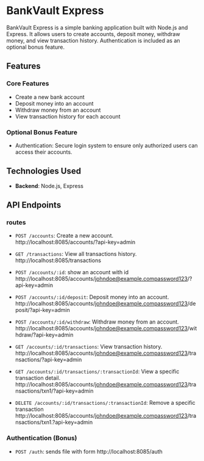 # BankVault Express

BankVault Express is a simple banking application built with Node.js and Express. It allows users to create accounts, deposit money, withdraw money, and view transaction history. Authentication is included as an optional bonus feature.

## Features

### Core Features
- Create a new bank account
- Deposit money into an account
- Withdraw money from an account
- View transaction history for each account

### Optional Bonus Feature
- Authentication: Secure login system to ensure only authorized users can access their accounts.

## Technologies Used
- **Backend**: Node.js, Express

## API Endpoints

### routes


- `POST /accounts`: Create a new account.                                                  
http://localhost:8085/accounts/?api-key=admin

- `GET /transactions`: View all transactions history.                                                     
http://localhost:8085/transactions

- `POST /accounts/:id`: show an account with id
http://localhost:8085/accounts/johndoe@example.compassword123/?api-key=admin

- `POST /accounts/:id/deposit`: Deposit money into an account.
http://localhost:8085/accounts/johndoe@example.compassword123/deposit/?api-key=admin

- `POST /accounts/:id/withdraw`: Withdraw money from an account.
http://localhost:8085/accounts/johndoe@example.compassword123/withdraw/?api-key=admin

- `GET /accounts/:id/transactions`: View transaction history.
http://localhost:8085/accounts/johndoe@example.compassword123/transactions/?api-key=admin

- `GET /accounts/:id/transactions/:transactionId`: View a specific transaction detail.
http://localhost:8085/accounts/johndoe@example.compassword123/transactions/txn1/?api-key=admin

- `DELETE /accounts/:id/transactions/:transactionId`: Remove a specific transaction 
http://localhost:8085/accounts/johndoe@example.compassword123/transactions/txn1.?api-key=admin


<!-- if there is time -->
### Authentication (Bonus)
- `POST /auth`: sends file with form
http://localhost:8085/auth

<!-- there is no real authentication though -->

